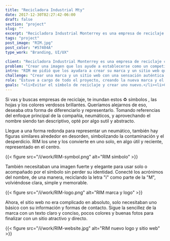 ```yaml
---
title: "Recicladora Industrial Mty"
date: 2017-12-30T02:27:42-06:00
draft: false
section: "project"
slug: ""
excerpt: "Recicladora Industrial Monterrey es una empresa de reciclaje centrada en la creación de caucho a partir de neumáticos. Buscando ser ampliamente conocido en el estado y expandirse a todo el país con su nuevo enfoque para el negocio del reciclaje."
tags: "project"
post_image: "RIM.jpg"
post_color: "#57404A"
type_work: "Branding, UI/UX"

client: "Recicladora Industrial Monterrey es una empresa de reciclaje centrada en la creación de caucho a partir de neumáticos. Buscando ser ampliamente conocido en el estado y expandirse a todo el país con su nuevo enfoque para el negocio del reciclaje."
problem: "Crear una imagen que los ayude a establecerse como un competidor fuerte y serio en un mercado lleno de empresas grandes y con mucha experiencia."
intro: "RIM me pidió que los ayudara a crear su marca y un sitio web que reflejen sus valores como empresa joven y profesional. Separándose de los competidores con una nueva forma de trabajar."
challenge: "Crear una marca y un sitio web con una sensación auténtica, sin caer en los mismos elementos y colores tan utilizados en las empresas de reciclaje."
role: "Estuve a cargo de todo el proyecto, creando la nueva marca y el sitio web."
goals: "<li>Evitar el símbolo de reciclaje y crear uno nuevo.</li><li>Crear una marca simple, corta y memorable.</li><li>Sitio web simple y fácil de navegar.</li>"
---
```

Si vas y buscas empresas de reciclaje, te inundan estos ♻️ símbolos ,️ las hojas y los colores verdosos brillantes. Queríamos alejarnos de eso, deseaba otra forma de diferenciarlo y representarlo. Tomando referencias del enfoque principal de la compañía, neumáticos, y aprovechando el nombre siendo tan descriptivo, opté por algo sutil y abstracto.

Llegue a una forma redonda para representar un neumático, también hay figuras similares alrededor en desorden, simbolizando la contaminación y el desperdicio. RIM los une y los convierte en uno solo, en algo útil y reciente, representado en el centro.

{{< figure src="/i/work/RIM-symbol.png" alt="RIM símbolo" >}}

También necesitaban una imagen fuerte y elegante para usar solo o acompañado por el símbolo sin perder su identidad. Conecté los acrónimos del nombre, de una manera, reciclando la letra "i" como parte de la "M", volviéndose clara, simple y memorable.

{{< figure src="/i/work/RIM-logo.png" alt="RIM marca y logo" >}}

Ahora, el sitio web no era complicado en absoluto, solo necesitaban uno básico con su información y formas de contacto. Sigue la sencillez de la marca con un texto claro y conciso, pocos colores y buenas fotos para finalizar con un sitio atractivo y directo.

{{< figure src="/i/work/RIM-website.jpg" alt="RIM nuevo logo y sitio web" >}}
